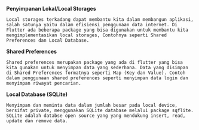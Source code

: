 **Penyimpanan Lokal/Local Storages**

    Local storages terkadang dapat membantu kita dalam membangun aplikasi, salah satunya yaitu dalam efisiensi penggunaan data internet. Di Flutter ada beberapa package yang bisa digunakan untuk membantu kita mengimplementasikan local storages, Contohnya seperti Shared Preferences dan Local Database.


**Shared Preferences**

    Shared preferences merupakan package yang ada di flutter yang bisa kita gunakan untuk menyimpan data yang sederhana. Data yang disimpan di Shared Preferences formatnya seperti Map (Key dan Value). Contoh dalam penggunaan shared preferences seperti menyimpan data login dan menyimpan riwayat pencarian.


**Local Database (SQLite)**

    Menyimpan dan meminta data dalam jumlah besar pada local device, bersifat private, menggunakan SQLite database melalui package sqflite. SQLite adalah databse open source yang yang mendukung insert, read, update dan remove data.